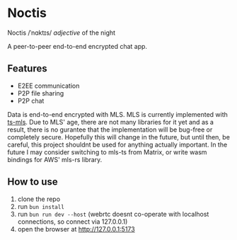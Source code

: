 # Noctis

Noctis /ˈnɑktɪs/ *adjective* of the night

A peer-to-peer end-to-end encrypted chat app.

## Features
- E2EE communication
- P2P file sharing
- P2P chat

Data is end-to-end encrypted with MLS. MLS is currently implemented with [ts-mls](https://github.com/LukaJCB/ts-mls). Due
to MLS' age, there are not many libraries for it yet and as a result, there is no gurantee that the implementation will
be bug-free or completely secure. Hopefully this will change in the future, but until then, be careful, this project
shouldnt be used for anything actually important. In the future I may consider switching to mls-ts from Matrix, or write
wasm bindings for AWS' mls-rs library.

## How to use
1. clone the repo
2. run `bun install`
3. run `bun run dev --host` (webrtc doesnt co-operate with localhost connections, so connect via 127.0.0.1)
4. open the browser at http://127.0.0.1:5173
